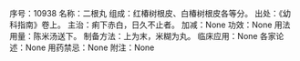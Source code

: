 序号：10938
名称：二根丸
组成：红椿树根皮、白椿树根皮各等分。
出处：《幼科指南》卷上。
主治：痢下赤白，日久不止者。
加减：None
功效：None
用法用量：陈米汤送下。
制备方法：上为末，米糊为丸。
临床应用：None
各家论述：None
用药禁忌：None
附注：None
